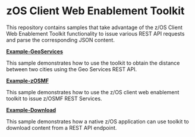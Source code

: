 # zOS Client Web Enablement Toolkit

This repository contains samples that take advantage of the z/OS Client Web Enablement Toolkit functionality to issue various REST API requests and parse the corresponding JSON content.

[**Example-GeoServices**](https://github.com/IBM/zOS-Client-Web-Enablement-Toolkit/tree/master/Example-GeoServices)

This sample demonstrates how to use the toolkit to obtain the distance between two cities using the Geo Services REST API.

[**Example-zOSMF**](https://github.com/IBM/zOS-Client-Web-Enablement-Toolkit/tree/master/Example-zOSMF)

This sample demonstrates how to use the z/OS client web enablement toolkit to issue z/OSMF REST Services.

[**Example-Download**](https://github.com/IBM/zOS-Client-Web-Enablement-Toolkit/tree/master/Example-Download)

This sample demonstrates how a native z/OS application can use toolkit to download content from a REST API endpoint.
